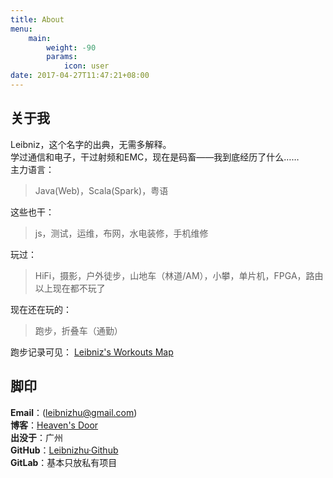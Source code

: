 ```yaml
---
title: About
menu:
    main: 
        weight: -90
        params:
            icon: user
date: 2017-04-27T11:47:21+08:00
---
```


## 关于我

Leibniz，这个名字的出典，无需多解释。  
学过通信和电子，干过射频和EMC，现在是码畜——我到底经历了什么……  
主力语言：
> Java(Web)，Scala(Spark)，粤语
  
这些也干：
> js，测试，运维，布网，水电装修，手机维修

玩过：
> HiFi，摄影，户外徒步，山地车（林道/AM），小攀，单片机，FPGA，路由
> 以上现在都不玩了

现在还在玩的：
> 跑步，折叠车（通勤）

跑步记录可见： [Leibniz's Workouts Map](https://leibnizhu.github.io/running)

## 脚印

**Email**：(leibnizhu@gmail.com)  
**博客**：[Heaven's Door](leibnizhu.github.io)  
**出没于**：广州  
**GitHub**：[Leibnizhu·Github](https://github.com/Leibnizhu)  
**GitLab**：基本只放私有项目  
